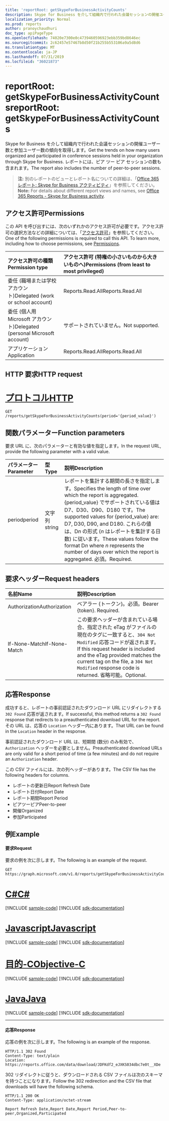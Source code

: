 ```yaml
---
title: 'reportRoot: getSkypeForBusinessActivityCounts'
description: Skype for Business を介して組織内で行われた会議セッションの開催ユーザー数と参加ユーザー数の傾向を取得します。 レポートには、ピア ツー ピア セッションの数も含まれます。
localization_priority: Normal
ms.prod: reports
author: pranoychaudhuri
doc_type: apiPageType
ms.openlocfilehash: 74020e7300e0c4739460596923ebb359bd8646ec
ms.sourcegitcommit: 2c62457e57467b8d50f21b255b553106a9a5d8d6
ms.translationtype: MT
ms.contentlocale: ja-JP
ms.lasthandoff: 07/31/2019
ms.locfileid: "36021873"
---
```

# <a name="reportroot-getskypeforbusinessactivitycounts"></a><span data-ttu-id="0076d-104">reportRoot: getSkypeForBusinessActivityCounts</span><span class="sxs-lookup"><span data-stu-id="0076d-104">reportRoot: getSkypeForBusinessActivityCounts</span></span>

<span data-ttu-id="0076d-105">Skype for Business を介して組織内で行われた会議セッションの開催ユーザー数と参加ユーザー数の傾向を取得します。</span><span class="sxs-lookup"><span data-stu-id="0076d-105">Get the trends on how many users organized and participated in conference sessions held in your organization through Skype for Business.</span></span> <span data-ttu-id="0076d-106">レポートには、ピア ツー ピア セッションの数も含まれます。</span><span class="sxs-lookup"><span data-stu-id="0076d-106">The report also includes the number of peer-to-peer sessions.</span></span>

> <span data-ttu-id="0076d-107">**注:** 別のレポートのビューとレポート名についての詳細は、「[Office 365 レポート: Skype for Business アクティビティ](https://support.office.com/client/Skype-for-Business-Online-activity-8cbe2eb2-1194-4fd7-b1ee-9f9287c82424)」を参照してください。</span><span class="sxs-lookup"><span data-stu-id="0076d-107">**Note:** For details about different report views and names, see [Office 365 Reports - Skype for Business activity](https://support.office.com/client/Skype-for-Business-Online-activity-8cbe2eb2-1194-4fd7-b1ee-9f9287c82424).</span></span>

## <a name="permissions"></a><span data-ttu-id="0076d-108">アクセス許可</span><span class="sxs-lookup"><span data-stu-id="0076d-108">Permissions</span></span>

<span data-ttu-id="0076d-p103">この API を呼び出すには、次のいずれかのアクセス許可が必要です。アクセス許可の選択方法などの詳細については、「[アクセス許可](/graph/permissions-reference)」を参照してください。</span><span class="sxs-lookup"><span data-stu-id="0076d-p103">One of the following permissions is required to call this API. To learn more, including how to choose permissions, see [Permissions](/graph/permissions-reference).</span></span>

| <span data-ttu-id="0076d-111">アクセス許可の種類</span><span class="sxs-lookup"><span data-stu-id="0076d-111">Permission type</span></span>                        | <span data-ttu-id="0076d-112">アクセス許可 (特権の小さいものから大きいものへ)</span><span class="sxs-lookup"><span data-stu-id="0076d-112">Permissions (from least to most privileged)</span></span> |
| :------------------------------------- | :--------------------------------------- |
| <span data-ttu-id="0076d-113">委任 (職場または学校アカウント)</span><span class="sxs-lookup"><span data-stu-id="0076d-113">Delegated (work or school account)</span></span>     | <span data-ttu-id="0076d-114">Reports.Read.All</span><span class="sxs-lookup"><span data-stu-id="0076d-114">Reports.Read.All</span></span>                         |
| <span data-ttu-id="0076d-115">委任 (個人用 Microsoft アカウント)</span><span class="sxs-lookup"><span data-stu-id="0076d-115">Delegated (personal Microsoft account)</span></span> | <span data-ttu-id="0076d-116">サポートされていません。</span><span class="sxs-lookup"><span data-stu-id="0076d-116">Not supported.</span></span>                           |
| <span data-ttu-id="0076d-117">アプリケーション</span><span class="sxs-lookup"><span data-stu-id="0076d-117">Application</span></span>                            | <span data-ttu-id="0076d-118">Reports.Read.All</span><span class="sxs-lookup"><span data-stu-id="0076d-118">Reports.Read.All</span></span>                         |

## <a name="http-request"></a><span data-ttu-id="0076d-119">HTTP 要求</span><span class="sxs-lookup"><span data-stu-id="0076d-119">HTTP request</span></span>


# <a name="httptabhttp"></a>[<span data-ttu-id="0076d-120">プロトコル</span><span class="sxs-lookup"><span data-stu-id="0076d-120">HTTP</span></span>](#tab/http)
<!-- { "blockType": "ignored" } --> 

```http
GET /reports/getSkypeForBusinessActivityCounts(period='{period_value}')
```

## <a name="function-parameters"></a><span data-ttu-id="0076d-121">関数パラメーター</span><span class="sxs-lookup"><span data-stu-id="0076d-121">Function parameters</span></span>

<span data-ttu-id="0076d-122">要求 URL に、次のパラメーターと有効な値を指定します。</span><span class="sxs-lookup"><span data-stu-id="0076d-122">In the request URL, provide the following parameter with a valid value.</span></span>

| <span data-ttu-id="0076d-123">パラメーター</span><span class="sxs-lookup"><span data-stu-id="0076d-123">Parameter</span></span> | <span data-ttu-id="0076d-124">型</span><span class="sxs-lookup"><span data-stu-id="0076d-124">Type</span></span>   | <span data-ttu-id="0076d-125">説明</span><span class="sxs-lookup"><span data-stu-id="0076d-125">Description</span></span>                              |
| :-------- | :----- | :--------------------------------------- |
| <span data-ttu-id="0076d-126">period</span><span class="sxs-lookup"><span data-stu-id="0076d-126">period</span></span>    | <span data-ttu-id="0076d-127">文字列</span><span class="sxs-lookup"><span data-stu-id="0076d-127">string</span></span> | <span data-ttu-id="0076d-128">レポートを集計する期間の長さを指定します。</span><span class="sxs-lookup"><span data-stu-id="0076d-128">Specifies the length of time over which the report is aggregated.</span></span> <span data-ttu-id="0076d-129">{period_value} でサポートされている値は D7、D30、D90、D180 です。</span><span class="sxs-lookup"><span data-stu-id="0076d-129">The supported values for {period_value} are: D7, D30, D90, and D180.</span></span> <span data-ttu-id="0076d-130">これらの値は、D*n* の形式 (*n* はレポートを集計する日数) に従います。</span><span class="sxs-lookup"><span data-stu-id="0076d-130">These values follow the format D*n* where *n* represents the number of days over which the report is aggregated.</span></span> <span data-ttu-id="0076d-131">必須。</span><span class="sxs-lookup"><span data-stu-id="0076d-131">Required.</span></span> |

## <a name="request-headers"></a><span data-ttu-id="0076d-132">要求ヘッダー</span><span class="sxs-lookup"><span data-stu-id="0076d-132">Request headers</span></span>

| <span data-ttu-id="0076d-133">名前</span><span class="sxs-lookup"><span data-stu-id="0076d-133">Name</span></span>          | <span data-ttu-id="0076d-134">説明</span><span class="sxs-lookup"><span data-stu-id="0076d-134">Description</span></span>                              |
| :------------ | :--------------------------------------- |
| <span data-ttu-id="0076d-135">Authorization</span><span class="sxs-lookup"><span data-stu-id="0076d-135">Authorization</span></span> | <span data-ttu-id="0076d-p105">ベアラー {トークン}。必須。</span><span class="sxs-lookup"><span data-stu-id="0076d-p105">Bearer {token}. Required.</span></span>                |
| <span data-ttu-id="0076d-138">If-None-Match</span><span class="sxs-lookup"><span data-stu-id="0076d-138">If-None-Match</span></span> | <span data-ttu-id="0076d-139">この要求ヘッダーが含まれている場合、指定された eTag がファイルの現在のタグに一致すると、`304 Not Modified` 応答コードが返されます。</span><span class="sxs-lookup"><span data-stu-id="0076d-139">If this request header is included and the eTag provided matches the current tag on the file, a `304 Not Modified` response code is returned.</span></span> <span data-ttu-id="0076d-140">省略可能。</span><span class="sxs-lookup"><span data-stu-id="0076d-140">Optional.</span></span> |

## <a name="response"></a><span data-ttu-id="0076d-141">応答</span><span class="sxs-lookup"><span data-stu-id="0076d-141">Response</span></span>

<span data-ttu-id="0076d-142">成功すると、レポートの事前認証されたダウンロード URL にリダイレクトする `302 Found` 応答が返されます。</span><span class="sxs-lookup"><span data-stu-id="0076d-142">If successful, this method returns a `302 Found` response that redirects to a preauthenticated download URL for the report.</span></span> <span data-ttu-id="0076d-143">その URL は、応答の `Location` ヘッダー内にあります。</span><span class="sxs-lookup"><span data-stu-id="0076d-143">That URL can be found in the `Location` header in the response.</span></span>

<span data-ttu-id="0076d-144">事前認証されたダウンロード URL は、短期間 (数分) のみ有効で、`Authorization` ヘッダーを必要としません。</span><span class="sxs-lookup"><span data-stu-id="0076d-144">Preauthenticated download URLs are only valid for a short period of time (a few minutes) and do not require an `Authorization` header.</span></span>

<span data-ttu-id="0076d-145">この CSV ファイルには、次の列ヘッダーがあります。</span><span class="sxs-lookup"><span data-stu-id="0076d-145">The CSV file has the following headers for columns.</span></span>

- <span data-ttu-id="0076d-146">レポートの更新日</span><span class="sxs-lookup"><span data-stu-id="0076d-146">Report Refresh Date</span></span>
- <span data-ttu-id="0076d-147">レポート日付</span><span class="sxs-lookup"><span data-stu-id="0076d-147">Report Date</span></span>
- <span data-ttu-id="0076d-148">レポート期間</span><span class="sxs-lookup"><span data-stu-id="0076d-148">Report Period</span></span>
- <span data-ttu-id="0076d-149">ピアツーピア</span><span class="sxs-lookup"><span data-stu-id="0076d-149">Peer-to-peer</span></span>
- <span data-ttu-id="0076d-150">開催</span><span class="sxs-lookup"><span data-stu-id="0076d-150">Organized</span></span>
- <span data-ttu-id="0076d-151">参加</span><span class="sxs-lookup"><span data-stu-id="0076d-151">Participated</span></span>

## <a name="example"></a><span data-ttu-id="0076d-152">例</span><span class="sxs-lookup"><span data-stu-id="0076d-152">Example</span></span>

#### <a name="request"></a><span data-ttu-id="0076d-153">要求</span><span class="sxs-lookup"><span data-stu-id="0076d-153">Request</span></span>

<span data-ttu-id="0076d-154">要求の例を次に示します。</span><span class="sxs-lookup"><span data-stu-id="0076d-154">The following is an example of the request.</span></span>

<!--{
  "blockType": "request",
  "isComposable": true,
  "name": "reportroot_getskypeforbusinessactivitycounts"
}-->

```http
GET https://graph.microsoft.com/v1.0/reports/getSkypeForBusinessActivityCounts(period='D7')
```
# <a name="ctabcsharp"></a>[<span data-ttu-id="0076d-155">C#</span><span class="sxs-lookup"><span data-stu-id="0076d-155">C#</span></span>](#tab/csharp)
[!INCLUDE [sample-code](../includes/snippets/csharp/reportroot-getskypeforbusinessactivitycounts-csharp-snippets.md)]
[!INCLUDE [sdk-documentation](../includes/snippets/snippets-sdk-documentation-link.md)]

# <a name="javascripttabjavascript"></a>[<span data-ttu-id="0076d-156">Javascript</span><span class="sxs-lookup"><span data-stu-id="0076d-156">Javascript</span></span>](#tab/javascript)
[!INCLUDE [sample-code](../includes/snippets/javascript/reportroot-getskypeforbusinessactivitycounts-javascript-snippets.md)]
[!INCLUDE [sdk-documentation](../includes/snippets/snippets-sdk-documentation-link.md)]

# <a name="objective-ctabobjc"></a>[<span data-ttu-id="0076d-157">目的-C</span><span class="sxs-lookup"><span data-stu-id="0076d-157">Objective-C</span></span>](#tab/objc)
[!INCLUDE [sample-code](../includes/snippets/objc/reportroot-getskypeforbusinessactivitycounts-objc-snippets.md)]
[!INCLUDE [sdk-documentation](../includes/snippets/snippets-sdk-documentation-link.md)]

# <a name="javatabjava"></a>[<span data-ttu-id="0076d-158">Java</span><span class="sxs-lookup"><span data-stu-id="0076d-158">Java</span></span>](#tab/java)
[!INCLUDE [sample-code](../includes/snippets/java/reportroot-getskypeforbusinessactivitycounts-java-snippets.md)]
[!INCLUDE [sdk-documentation](../includes/snippets/snippets-sdk-documentation-link.md)]

---


#### <a name="response"></a><span data-ttu-id="0076d-159">応答</span><span class="sxs-lookup"><span data-stu-id="0076d-159">Response</span></span>

<span data-ttu-id="0076d-160">応答の例を次に示します。</span><span class="sxs-lookup"><span data-stu-id="0076d-160">The following is an example of the response.</span></span>

<!-- {
  "blockType": "response",
  "truncated": true,
  "@odata.type": "microsoft.graph.report"
} -->

```http
HTTP/1.1 302 Found
Content-Type: text/plain
Location: https://reports.office.com/data/download/JDFKdf2_eJXKS034dbc7e0t__XDe
```

<span data-ttu-id="0076d-161">302 リダイレクトに従うと、ダウンロードされる CSV ファイルは次のスキーマを持つことになります。</span><span class="sxs-lookup"><span data-stu-id="0076d-161">Follow the 302 redirection and the CSV file that downloads will have the following schema.</span></span>

<!-- { "blockType": "ignored" } --> 

```http
HTTP/1.1 200 OK
Content-Type: application/octet-stream

Report Refresh Date,Report Date,Report Period,Peer-to-peer,Organized,Participated
```
<!-- uuid: 8fcb5dbc-d5aa-4681-8e31-b001d5168d79 
2015-10-25 14:57:30 UTC -->
<!-- {
  "type": "#page.annotation",
  "description": "Example",
  "keywords": "",
  "section": "documentation",
  "tocPath": "",
  "suppressions": [
  ]
}-->
